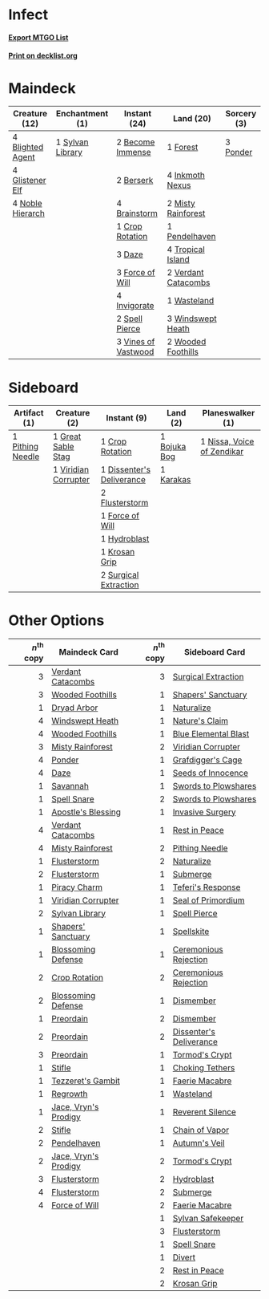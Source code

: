 # Infect

#### [Export MTGO List](../collection/Infect/Infect.txt)
#### [Print on decklist.org](http://decklist.org/?deckmain=2%09Become%20Immense%0A2%09Berserk%0A4%09Blighted%20Agent%0A4%09Brainstorm%0A1%09Crop%20Rotation%0A3%09Daze%0A3%09Force%20of%20Will%0A1%09Forest%0A4%09Glistener%20Elf%0A4%09Inkmoth%20Nexus%0A4%09Invigorate%0A2%09Misty%20Rainforest%0A4%09Noble%20Hierarch%0A1%09Pendelhaven%0A3%09Ponder%0A2%09Spell%20Pierce%0A1%09Sylvan%20Library%0A4%09Tropical%20Island%0A2%09Verdant%20Catacombs%0A3%09Vines%20of%20Vastwood%0A1%09Wasteland%0A3%09Windswept%20Heath%0A2%09Wooded%20Foothills&deckside=1%09Bojuka%20Bog%0A1%09Crop%20Rotation%0A1%09Dissenter's%20Deliverance%0A2%09Flusterstorm%0A1%09Force%20of%20Will%0A1%09Great%20Sable%20Stag%0A1%09Hydroblast%0A1%09Karakas%0A1%09Krosan%20Grip%0A1%09Nissa,%20Voice%20of%20Zendikar%0A1%09Pithing%20Needle%0A2%09Surgical%20Extraction%0A1%09Viridian%20Corrupter)
# Maindeck

|                                       Creature (12)                                       |                                      Enchantment (1)                                      |                                         Instant (24)                                         |                                          Land (20)                                           |                                    Sorcery (3)                                    |
|-------------------------------------------------------------------------------------------|-------------------------------------------------------------------------------------------|----------------------------------------------------------------------------------------------|----------------------------------------------------------------------------------------------|-----------------------------------------------------------------------------------|
|4 [Blighted Agent](http://gatherer.wizards.com/Pages/Card/Details.aspx?multiverseid=214383)|1 [Sylvan Library](http://gatherer.wizards.com/Pages/Card/Details.aspx?multiverseid=383120)|2 [Become Immense](http://gatherer.wizards.com/Pages/Card/Details.aspx?multiverseid=386487)   |1 [Forest](http://gatherer.wizards.com/Pages/Card/Details.aspx?multiverseid=439605)           |3 [Ponder](http://gatherer.wizards.com/Pages/Card/Details.aspx?multiverseid=451051)|
|4 [Glistener Elf](http://gatherer.wizards.com/Pages/Card/Details.aspx?multiverseid=233052) |                                                                                           |2 [Berserk](http://gatherer.wizards.com/Pages/Card/Details.aspx?multiverseid=382865)          |4 [Inkmoth Nexus](http://gatherer.wizards.com/Pages/Card/Details.aspx?multiverseid=213731)    |                                                                                   |
|4 [Noble Hierarch](http://gatherer.wizards.com/Pages/Card/Details.aspx?multiverseid=397709)|                                                                                           |4 [Brainstorm](http://gatherer.wizards.com/Pages/Card/Details.aspx?multiverseid=382871)       |2 [Misty Rainforest](http://gatherer.wizards.com/Pages/Card/Details.aspx?multiverseid=426065) |                                                                                   |
|                                                                                           |                                                                                           |1 [Crop Rotation](http://gatherer.wizards.com/Pages/Card/Details.aspx?multiverseid=417430)    |1 [Pendelhaven](http://gatherer.wizards.com/Pages/Card/Details.aspx?multiverseid=442233)      |                                                                                   |
|                                                                                           |                                                                                           |3 [Daze](http://gatherer.wizards.com/Pages/Card/Details.aspx?multiverseid=413586)             |4 [Tropical Island](http://gatherer.wizards.com/Pages/Card/Details.aspx?multiverseid=383138)  |                                                                                   |
|                                                                                           |                                                                                           |3 [Force of Will](http://gatherer.wizards.com/Pages/Card/Details.aspx?multiverseid=382943)    |2 [Verdant Catacombs](http://gatherer.wizards.com/Pages/Card/Details.aspx?multiverseid=426074)|                                                                                   |
|                                                                                           |                                                                                           |4 [Invigorate](http://gatherer.wizards.com/Pages/Card/Details.aspx?multiverseid=413716)       |1 [Wasteland](http://gatherer.wizards.com/Pages/Card/Details.aspx?multiverseid=413790)        |                                                                                   |
|                                                                                           |                                                                                           |2 [Spell Pierce](http://gatherer.wizards.com/Pages/Card/Details.aspx?multiverseid=425876)     |3 [Windswept Heath](http://gatherer.wizards.com/Pages/Card/Details.aspx?multiverseid=405115)  |                                                                                   |
|                                                                                           |                                                                                           |3 [Vines of Vastwood](http://gatherer.wizards.com/Pages/Card/Details.aspx?multiverseid=397747)|2 [Wooded Foothills](http://gatherer.wizards.com/Pages/Card/Details.aspx?multiverseid=405116) |                                                                                   |


# Sideboard

|                                       Artifact (1)                                        |                                         Creature (2)                                          |                                            Instant (9)                                             |                                       Land (2)                                        |                                          Planeswalker (1)                                           |
|-------------------------------------------------------------------------------------------|-----------------------------------------------------------------------------------------------|----------------------------------------------------------------------------------------------------|---------------------------------------------------------------------------------------|-----------------------------------------------------------------------------------------------------|
|1 [Pithing Needle](http://gatherer.wizards.com/Pages/Card/Details.aspx?multiverseid=425815)|1 [Great Sable Stag](http://gatherer.wizards.com/Pages/Card/Details.aspx?multiverseid=193759)  |1 [Crop Rotation](http://gatherer.wizards.com/Pages/Card/Details.aspx?multiverseid=417430)          |1 [Bojuka Bog](http://gatherer.wizards.com/Pages/Card/Details.aspx?multiverseid=247536)|1 [Nissa, Voice of Zendikar](http://gatherer.wizards.com/Pages/Card/Details.aspx?multiverseid=417424)|
|                                                                                           |1 [Viridian Corrupter](http://gatherer.wizards.com/Pages/Card/Details.aspx?multiverseid=213772)|1 [Dissenter's Deliverance](http://gatherer.wizards.com/Pages/Card/Details.aspx?multiverseid=426866)|1 [Karakas](http://gatherer.wizards.com/Pages/Card/Details.aspx?multiverseid=201198)   |                                                                                                     |
|                                                                                           |                                                                                               |2 [Flusterstorm](http://gatherer.wizards.com/Pages/Card/Details.aspx?multiverseid=382942)           |                                                                                       |                                                                                                     |
|                                                                                           |                                                                                               |1 [Force of Will](http://gatherer.wizards.com/Pages/Card/Details.aspx?multiverseid=382943)          |                                                                                       |                                                                                                     |
|                                                                                           |                                                                                               |1 [Hydroblast](http://gatherer.wizards.com/Pages/Card/Details.aspx?multiverseid=159231)             |                                                                                       |                                                                                                     |
|                                                                                           |                                                                                               |1 [Krosan Grip](http://gatherer.wizards.com/Pages/Card/Details.aspx?multiverseid=370557)            |                                                                                       |                                                                                                     |
|                                                                                           |                                                                                               |2 [Surgical Extraction](http://gatherer.wizards.com/Pages/Card/Details.aspx?multiverseid=397706)    |                                                                                       |                                                                                                     |


# Other Options

|*n*<sup>th</sup> copy|                                         Maindeck Card                                         |*n*<sup>th</sup> copy|                                          Sideboard Card                                          |
|--------------------:|-----------------------------------------------------------------------------------------------|--------------------:|--------------------------------------------------------------------------------------------------|
|                    3|[Verdant Catacombs](http://gatherer.wizards.com/Pages/Card/Details.aspx?multiverseid=426074)   |                    3|[Surgical Extraction](http://gatherer.wizards.com/Pages/Card/Details.aspx?multiverseid=397706)    |
|                    3|[Wooded Foothills](http://gatherer.wizards.com/Pages/Card/Details.aspx?multiverseid=405116)    |                    1|[Shapers' Sanctuary](http://gatherer.wizards.com/Pages/Card/Details.aspx?multiverseid=435362)     |
|                    1|[Dryad Arbor](http://gatherer.wizards.com/Pages/Card/Details.aspx?multiverseid=282542)         |                    1|[Naturalize](http://gatherer.wizards.com/Pages/Card/Details.aspx?multiverseid=442755)             |
|                    4|[Windswept Heath](http://gatherer.wizards.com/Pages/Card/Details.aspx?multiverseid=405115)     |                    1|[Nature's Claim](http://gatherer.wizards.com/Pages/Card/Details.aspx?multiverseid=438743)         |
|                    4|[Wooded Foothills](http://gatherer.wizards.com/Pages/Card/Details.aspx?multiverseid=405116)    |                    1|[Blue Elemental Blast](http://gatherer.wizards.com/Pages/Card/Details.aspx?multiverseid=202520)   |
|                    3|[Misty Rainforest](http://gatherer.wizards.com/Pages/Card/Details.aspx?multiverseid=426065)    |                    2|[Viridian Corrupter](http://gatherer.wizards.com/Pages/Card/Details.aspx?multiverseid=213772)     |
|                    4|[Ponder](http://gatherer.wizards.com/Pages/Card/Details.aspx?multiverseid=451051)              |                    1|[Grafdigger's Cage](http://gatherer.wizards.com/Pages/Card/Details.aspx?multiverseid=426046)      |
|                    4|[Daze](http://gatherer.wizards.com/Pages/Card/Details.aspx?multiverseid=413586)                |                    1|[Seeds of Innocence](http://gatherer.wizards.com/Pages/Card/Details.aspx?multiverseid=3410)       |
|                    1|[Savannah](http://gatherer.wizards.com/Pages/Card/Details.aspx?multiverseid=383079)            |                    1|[Swords to Plowshares](http://gatherer.wizards.com/Pages/Card/Details.aspx?multiverseid=383119)   |
|                    1|[Spell Snare](http://gatherer.wizards.com/Pages/Card/Details.aspx?multiverseid=370447)         |                    2|[Swords to Plowshares](http://gatherer.wizards.com/Pages/Card/Details.aspx?multiverseid=383119)   |
|                    1|[Apostle's Blessing](http://gatherer.wizards.com/Pages/Card/Details.aspx?multiverseid=397768)  |                    1|[Invasive Surgery](http://gatherer.wizards.com/Pages/Card/Details.aspx?multiverseid=409811)       |
|                    4|[Verdant Catacombs](http://gatherer.wizards.com/Pages/Card/Details.aspx?multiverseid=426074)   |                    1|[Rest in Peace](http://gatherer.wizards.com/Pages/Card/Details.aspx?multiverseid=442021)          |
|                    4|[Misty Rainforest](http://gatherer.wizards.com/Pages/Card/Details.aspx?multiverseid=426065)    |                    2|[Pithing Needle](http://gatherer.wizards.com/Pages/Card/Details.aspx?multiverseid=425815)         |
|                    1|[Flusterstorm](http://gatherer.wizards.com/Pages/Card/Details.aspx?multiverseid=382942)        |                    2|[Naturalize](http://gatherer.wizards.com/Pages/Card/Details.aspx?multiverseid=442755)             |
|                    2|[Flusterstorm](http://gatherer.wizards.com/Pages/Card/Details.aspx?multiverseid=382942)        |                    1|[Submerge](http://gatherer.wizards.com/Pages/Card/Details.aspx?multiverseid=21296)                |
|                    1|[Piracy Charm](http://gatherer.wizards.com/Pages/Card/Details.aspx?multiverseid=124066)        |                    1|[Teferi's Response](http://gatherer.wizards.com/Pages/Card/Details.aspx?multiverseid=23015)       |
|                    1|[Viridian Corrupter](http://gatherer.wizards.com/Pages/Card/Details.aspx?multiverseid=213772)  |                    1|[Seal of Primordium](http://gatherer.wizards.com/Pages/Card/Details.aspx?multiverseid=425960)     |
|                    2|[Sylvan Library](http://gatherer.wizards.com/Pages/Card/Details.aspx?multiverseid=383120)      |                    1|[Spell Pierce](http://gatherer.wizards.com/Pages/Card/Details.aspx?multiverseid=425876)           |
|                    1|[Shapers' Sanctuary](http://gatherer.wizards.com/Pages/Card/Details.aspx?multiverseid=435362)  |                    1|[Spellskite](http://gatherer.wizards.com/Pages/Card/Details.aspx?multiverseid=397743)             |
|                    1|[Blossoming Defense](http://gatherer.wizards.com/Pages/Card/Details.aspx?multiverseid=417719)  |                    1|[Ceremonious Rejection](http://gatherer.wizards.com/Pages/Card/Details.aspx?multiverseid=417613)  |
|                    2|[Crop Rotation](http://gatherer.wizards.com/Pages/Card/Details.aspx?multiverseid=417430)       |                    2|[Ceremonious Rejection](http://gatherer.wizards.com/Pages/Card/Details.aspx?multiverseid=417613)  |
|                    2|[Blossoming Defense](http://gatherer.wizards.com/Pages/Card/Details.aspx?multiverseid=417719)  |                    1|[Dismember](http://gatherer.wizards.com/Pages/Card/Details.aspx?multiverseid=397830)              |
|                    1|[Preordain](http://gatherer.wizards.com/Pages/Card/Details.aspx?multiverseid=265979)           |                    2|[Dismember](http://gatherer.wizards.com/Pages/Card/Details.aspx?multiverseid=397830)              |
|                    2|[Preordain](http://gatherer.wizards.com/Pages/Card/Details.aspx?multiverseid=265979)           |                    2|[Dissenter's Deliverance](http://gatherer.wizards.com/Pages/Card/Details.aspx?multiverseid=426866)|
|                    3|[Preordain](http://gatherer.wizards.com/Pages/Card/Details.aspx?multiverseid=265979)           |                    1|[Tormod's Crypt](http://gatherer.wizards.com/Pages/Card/Details.aspx?multiverseid=389723)         |
|                    1|[Stifle](http://gatherer.wizards.com/Pages/Card/Details.aspx?multiverseid=429877)              |                    1|[Choking Tethers](http://gatherer.wizards.com/Pages/Card/Details.aspx?multiverseid=382887)        |
|                    1|[Tezzeret's Gambit](http://gatherer.wizards.com/Pages/Card/Details.aspx?multiverseid=397670)   |                    1|[Faerie Macabre](http://gatherer.wizards.com/Pages/Card/Details.aspx?multiverseid=370410)         |
|                    1|[Regrowth](http://gatherer.wizards.com/Pages/Card/Details.aspx?multiverseid=383064)            |                    1|[Wasteland](http://gatherer.wizards.com/Pages/Card/Details.aspx?multiverseid=413790)              |
|                    1|[Jace, Vryn's Prodigy](http://gatherer.wizards.com/Pages/Card/Details.aspx?multiverseid=439335)|                    1|[Reverent Silence](http://gatherer.wizards.com/Pages/Card/Details.aspx?multiverseid=22316)        |
|                    2|[Stifle](http://gatherer.wizards.com/Pages/Card/Details.aspx?multiverseid=429877)              |                    1|[Chain of Vapor](http://gatherer.wizards.com/Pages/Card/Details.aspx?multiverseid=420701)         |
|                    2|[Pendelhaven](http://gatherer.wizards.com/Pages/Card/Details.aspx?multiverseid=442233)         |                    1|[Autumn's Veil](http://gatherer.wizards.com/Pages/Card/Details.aspx?multiverseid=241990)          |
|                    2|[Jace, Vryn's Prodigy](http://gatherer.wizards.com/Pages/Card/Details.aspx?multiverseid=439335)|                    2|[Tormod's Crypt](http://gatherer.wizards.com/Pages/Card/Details.aspx?multiverseid=389723)         |
|                    3|[Flusterstorm](http://gatherer.wizards.com/Pages/Card/Details.aspx?multiverseid=382942)        |                    2|[Hydroblast](http://gatherer.wizards.com/Pages/Card/Details.aspx?multiverseid=159231)             |
|                    4|[Flusterstorm](http://gatherer.wizards.com/Pages/Card/Details.aspx?multiverseid=382942)        |                    2|[Submerge](http://gatherer.wizards.com/Pages/Card/Details.aspx?multiverseid=21296)                |
|                    4|[Force of Will](http://gatherer.wizards.com/Pages/Card/Details.aspx?multiverseid=382943)       |                    2|[Faerie Macabre](http://gatherer.wizards.com/Pages/Card/Details.aspx?multiverseid=370410)         |
|                     |                                                                                               |                    1|[Sylvan Safekeeper](http://gatherer.wizards.com/Pages/Card/Details.aspx?multiverseid=430371)      |
|                     |                                                                                               |                    3|[Flusterstorm](http://gatherer.wizards.com/Pages/Card/Details.aspx?multiverseid=382942)           |
|                     |                                                                                               |                    1|[Spell Snare](http://gatherer.wizards.com/Pages/Card/Details.aspx?multiverseid=370447)            |
|                     |                                                                                               |                    1|[Divert](http://gatherer.wizards.com/Pages/Card/Details.aspx?multiverseid=429872)                 |
|                     |                                                                                               |                    2|[Rest in Peace](http://gatherer.wizards.com/Pages/Card/Details.aspx?multiverseid=442021)          |
|                     |                                                                                               |                    2|[Krosan Grip](http://gatherer.wizards.com/Pages/Card/Details.aspx?multiverseid=370557)            |

